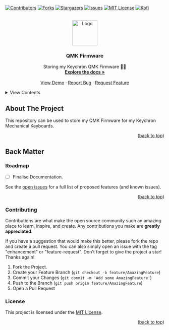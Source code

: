 <!-- TOP ROW OF BADGES -->

[![Contributors][contributors-shield]][contributors-url]
[![Forks][forks-shield]][forks-url]
[![Stargazers][stars-shield]][stars-url]
[![Issues][issues-shield]][issues-url]
[![MIT License][license-shield]][license-url]
[![Kofi][kofi-badge]][kofi-url]

<a name="readme-top"></a>

<!-- PROJECT LOGO -->
<br />
<div align="center">
  <a href="https://github.com/smcnab1/qmk_firmware">
    <img src="https://github.com/smcnab1/qmk_firmware/blob/master/.github/images/QMK%20Icon.png?raw=true" alt="Logo" width="80" height="80">
  </a>

<h3 align="center">QMK Firmware</h3>

  <p align="center">
    Storing my Keychron QMK Firmware 🚀📁
    <br />
    <a href="https://github.com/smcnab1/qmk_firmware"><strong>Explore the docs »</strong></a>
    <br />
    <br />
    <a href="https://github.com/smcnab1/qmk_firmware">View Demo</a>
    ·
    <a href="https://github.com/smcnab1/qmk_firmware/issues">Report Bug</a>
    ·
    <a href="https://github.com/smcnab1/qmk_firmware/issues">Request Feature</a>
  </p>
</div>

<details>
  <summary>View Contents</summary>

_Last Updated DATE_
<!-- toc -->

- [About The Project](#about-the-project)
- [Back Matter](#back-matter)
  - [Roadmap](#roadmap)
  - [Contributing](#contributing)
  - [License](#license)

<!-- tocstop -->
  
</details>

<!-- ABOUT THE PROJECT -->
## About The Project
  
This repository can be used to store my QMK Firmware for my Keychron Mechanical Keyboards.

<p align="right">(<a href="#readme-top">back to top</a>)</p>

## Back Matter

<!-- ROADMAP -->
### Roadmap

- [ ] Finalise Documentation.

See the [open issues](https://github.com/smcnab1/qmk_firmware/issues) for a full list of proposed features (and known issues).

<p align="right">(<a href="#readme-top">back to top</a>)</p>

<!-- CONTRIBUTING -->

<a name="contributing"></a>

### Contributing

Contributions are what make the open source community such an amazing place to learn, inspire, and create. Any contributions you make are **greatly appreciated**.

If you have a suggestion that would make this better, please fork the repo and create a pull request. You can also simply open an issue with the tag "enhancement" or "feature-request".
Don't forget to give the project a star! Thanks again!

1. Fork the Project.
2. Create your Feature Branch (`git checkout -b feature/AmazingFeature`)
3. Commit your Changes (`git commit -m 'Add some AmazingFeature'`)
4. Push to the Branch (`git push origin feature/AmazingFeature`)
5. Open a Pull Request

### License

This project is licensed under the [MIT License](LICENSE.md).

<p align="right">(<a href="#readme-top">back to top</a>)</p>

<!-- MARKDOWN LINKS & IMAGES -->

[contributors-shield]: https://img.shields.io/github/contributors/smcnab1/qmk_firmware.svg?style=for-the-badge
[contributors-url]: https://github.com/smcnab1/qmk_firmware/graphs/contributors
[forks-shield]: https://img.shields.io/github/forks/smcnab1/qmk_firmware.svg?style=for-the-badge
[forks-url]: https://github.com/smcnab1/qmk_firmware/network/members
[stars-shield]: https://img.shields.io/github/stars/smcnab1/qmk_firmware.svg?style=for-the-badge
[stars-url]: https://github.com/smcnab1/qmk_firmware/stargazers
[issues-shield]: https://img.shields.io/github/issues/smcnab1/qmk_firmware.svg?style=for-the-badge
[issues-url]: https://github.com/smcnab1/qmk_firmware/issues
[license-shield]: https://img.shields.io/github/license/smcnab1/qmk_firmware.svg?style=for-the-badge
[license-url]: https://github.com/smcnab1/qmk_firmware/blob/master/LICENSE.md
[linkedin-shield]: https://img.shields.io/badge/-LinkedIn-black.svg?style=for-the-badge&logo=linkedin&colorB=555
[linkedin-url]: https://www.linkedin.com/in/sammcnab/
[product-screenshot]: images/screenshot.png
[email-badge]: https://img.shields.io/badge/Email-D14836?style=for-the-badge&logo=gmail&logoColor=white
[email-url]: mailto:sam@sammcnab.co.uk
[git-badge]: https://img.shields.io/badge/GitHub-100000?style=for-the-badge&logo=github&logoColor=white
[git-url]: https://github.com/smcnab1
[kofi-badge]: https://ko-fi.com/img/githubbutton_sm.svg
[kofi-url]: https://ko-fi.com/sammcnab1
